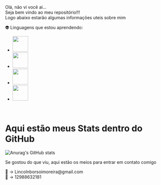 
<p align="left"> 
  Olá, não vi você ai...<br>
  Seja bem vindo ao meu repositório!!!<br>
  Logo abaixo estarão algumas informações uteis sobre mim
</p>
  <p align="left">
   👽 Linguagens que estou aprendendo: <ul>
      <li>  
        <img src="https://cdn.jsdelivr.net/gh/devicons/devicon@latest/icons/python/python-original.svg" width="50px"/>
      </li>
      <li>
        <img src="https://cdn.jsdelivr.net/gh/devicons/devicon@latest/icons/javascript/javascript-plain.svg" width="50px" />
      </li>
      <li>
        <img src="https://cdn.jsdelivr.net/gh/devicons/devicon@latest/icons/postgresql/postgresql-original.svg" width="50px" />
      </li>
      <li>
        <img src="https://cdn.jsdelivr.net/gh/devicons/devicon@latest/icons/php/php-original.svg" width="50px" />
      </li>
   </ul>
</p>
<br>
<h1>Aqui estão meus Stats dentro do GitHub </h1>

  ![Anurag's GitHub stats](https://github-readme-stats.vercel.app/api?username=Dollar2006&show_icons=true&theme=ambient_gradient)
<p align="left">
  Se gostou do que viu, aqui estão os meios para entrar em contato comigo
</p>

<p align="left">
  📑 -> Lincolnborsoimoreira@gmail.com <br>
  📱 -> 12988632181
</p>
